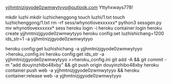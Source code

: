 yjjhmtnizjgyode0zwmwytyyo@outlook.com
Yttyhxways778!

mkdir luzhi
mkdir luzhichenggong
touch luzhi/1.txt
touch luzhichenggong/1.txt
rm -rf sess/whynotlovexxxxxx*
python3 sessgen.py
mv whynotlovexxxxxx* sess
heroku login -i
heroku container:login
heroku create yjjhmtnizjgyode0zwmwytyyo
heroku config:set luzhishichang=1200 ids_str=1 -a yjjhmtnizjgyode0zwmwytyyo

heroku config:get luzhishichang -a yjjhmtnizjgyode0zwmwytyyo >heroku_config.ini
heroku config:get ids_str -a yjjhmtnizjgyode0zwmwytyyo >>heroku_config.ini
git add -A && git commit -m "add douyinzhibo48xby" && git push origin douyinzhibo48xby
heroku container:push web -a yjjhmtnizjgyode0zwmwytyyo && heroku container:release web -a yjjhmtnizjgyode0zwmwytyyo